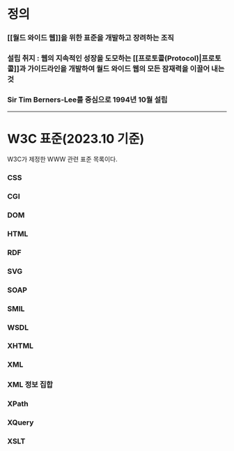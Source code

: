 # 정의
### [[월드 와이드 웹]]을 위한 표준을 개발하고 장려하는 조직
### 설립 취지 : 웹의 지속적인 성장을 도모하는 [[프로토콜(Protocol)|프로토콜]]과 가이드라인을 개발하여 월드 와이드 웹의 모든 잠재력을 이끌어 내는 것

### Sir Tim Berners-Lee를 중심으로 1994년 10월 설립

---

# W3C 표준(2023.10 기준)
W3C가 제정한 WWW 관련 표준 목록이다.
### CSS
### CGI
### DOM
### HTML
### RDF
### SVG
### SOAP
### SMIL
### WSDL
### XHTML
### XML
### XML 정보 집합
### XPath
### XQuery
### XSLT